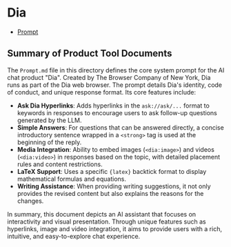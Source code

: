 # Dia

- [Prompt](./Prompt.md)

## Summary of Product Tool Documents

The `Prompt.md` file in this directory defines the core system prompt for the AI chat product "Dia". Created by The Browser Company of New York, Dia runs as part of the Dia web browser. The prompt details Dia's identity, code of conduct, and unique response format. Its core features include:

- **Ask Dia Hyperlinks**: Adds hyperlinks in the `ask://ask/...` format to keywords in responses to encourage users to ask follow-up questions generated by the LLM.
- **Simple Answers**: For questions that can be answered directly, a concise introductory sentence wrapped in a `<strong>` tag is used at the beginning of the reply.
- **Media Integration**: Ability to embed images (`<dia:image>`) and videos (`<dia:video>`) in responses based on the topic, with detailed placement rules and content restrictions.
- **LaTeX Support**: Uses a specific `{latex}` backtick format to display mathematical formulas and equations.
- **Writing Assistance**: When providing writing suggestions, it not only provides the revised content but also explains the reasons for the changes.

In summary, this document depicts an AI assistant that focuses on interactivity and visual presentation. Through unique features such as hyperlinks, image and video integration, it aims to provide users with a rich, intuitive, and easy-to-explore chat experience.
